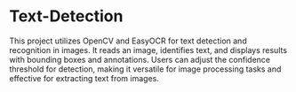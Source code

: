 # Text-Detection
This project utilizes OpenCV and EasyOCR for text detection and recognition in images. It reads an image, identifies text, and displays results with bounding boxes and annotations. Users can adjust the confidence threshold for detection, making it versatile for image processing tasks and effective for extracting text from images.
